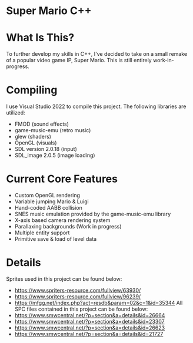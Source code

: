 # Super Mario C++
# What Is This?
To further develop my skills in C++, I've decided to take on a small remake of a popular video game IP, Super Mario. This is still entirely work-in-progress.
# Compiling
I use Visual Studio 2022 to compile this project. The following libraries are utilized:
- FMOD (sound effects)
- game-music-emu (retro music)
- glew (shaders)
- OpenGL (visuals)
- SDL version 2.0.18 (input)
- SDL_image 2.0.5 (image loading)
# Current Core Features
- Custom OpenGL rendering
- Variable jumping Mario & Luigi
- Hand-coded AABB collision
- SNES music emulation provided by the game-music-emu library
- X-axis based camera rendering system
- Parallaxing backgrounds (Work in progress)
- Multiple entity support
- Primitive save & load of level data
# Details
Sprites used in this project can be found below:
- https://www.spriters-resource.com/fullview/63930/
- https://www.spriters-resource.com/fullview/96239/
- https://mfgg.net/index.php?act=resdb&param=02&c=1&id=35344
All SPC files contained in this project can be found below:
- https://www.smwcentral.net/?p=section&a=details&id=26664
- https://www.smwcentral.net/?p=section&a=details&id=23307
- https://www.smwcentral.net/?p=section&a=details&id=26623
- https://www.smwcentral.net/?p=section&a=details&id=21727